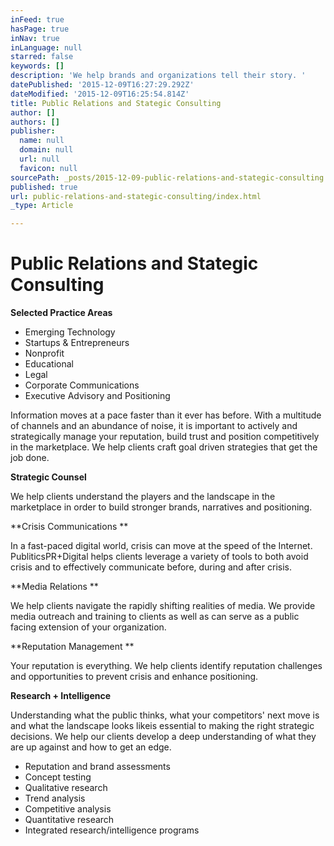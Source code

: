 ```yaml
---
inFeed: true
hasPage: true
inNav: true
inLanguage: null
starred: false
keywords: []
description: 'We help brands and organizations tell their story. '
datePublished: '2015-12-09T16:27:29.292Z'
dateModified: '2015-12-09T16:25:54.814Z'
title: Public Relations and Stategic Consulting
author: []
authors: []
publisher:
  name: null
  domain: null
  url: null
  favicon: null
sourcePath: _posts/2015-12-09-public-relations-and-stategic-consulting.md
published: true
url: public-relations-and-stategic-consulting/index.html
_type: Article

---
```

# ****Public Relations and Stategic Consulting****

****Selected Practice Areas****

* Emerging Technology
* Startups & Entrepreneurs
* Nonprofit
* Educational
* Legal
* Corporate Communications
* Executive Advisory and Positioning

Information moves at a pace faster than it ever has before. With a multitude of channels and an abundance of noise, it is important to actively and strategically manage your reputation, build trust and position competitively in the marketplace. We help clients craft goal driven strategies that get the job done.

**Strategic Counsel**

We help clients understand the players and the landscape in the marketplace in order to build stronger brands, narratives and positioning.

**Crisis Communications **

In a fast-paced digital world, crisis can move at the speed of the Internet. PubliticsPR+Digital helps clients leverage a variety of tools to both avoid crisis and to effectively communicate before, during and after crisis.

**Media Relations **

We help clients navigate the rapidly shifting realities of media.  We provide media outreach and training to clients as well as can serve as a public facing extension of your organization.

**Reputation Management **

Your reputation is everything. We help clients identify reputation challenges and opportunities to prevent crisis and enhance positioning.

**Research + Intelligence**

Understanding what the public thinks, what your competitors' next move is and what the landscape looks likeis essential to making the right strategic decisions.  We help our clients develop a deep understanding of what they are up against and how to get an edge.

* Reputation and brand assessments
* Concept testing
* Qualitative research
* Trend analysis
* Competitive analysis
* Quantitative research
* Integrated research/intelligence programs